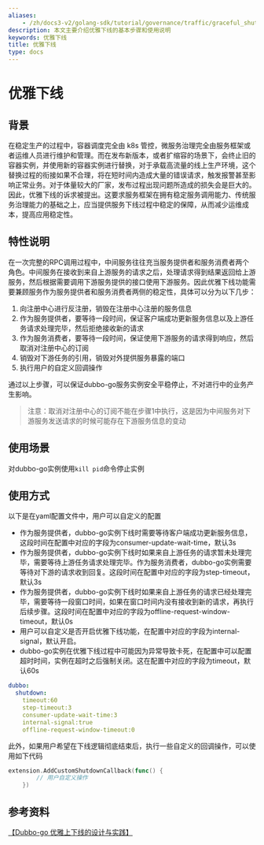 ```yaml
---
aliases:
    - /zh/docs3-v2/golang-sdk/tutorial/governance/traffic/graceful_shutdown/
description: 本文主要介绍优雅下线的基本步骤和使用说明
keywords: 优雅下线
title: 优雅下线
type: docs
---
```



# 优雅下线

## 背景

在稳定生产的过程中，容器调度完全由 k8s 管控，微服务治理完全由服务框架或者运维人员进行维护和管理。而在发布新版本，或者扩缩容的场景下，会终止旧的容器实例，并使用新的容器实例进行替换，对于承载高流量的线上生产环境，这个替换过程的衔接如果不合理，将在短时间内造成大量的错误请求，触发报警甚至影响正常业务。对于体量较大的厂家，发布过程出现问题所造成的损失会是巨大的。
因此，优雅下线的诉求被提出。这要求服务框架在拥有稳定服务调用能力、传统服务治理能力的基础之上，应当提供服务下线过程中稳定的保障，从而减少运维成本，提高应用稳定性。

## 特性说明

在一次完整的RPC调用过程中，中间服务往往充当服务提供者和服务消费者两个角色。中间服务在接收到来自上游服务的请求之后，处理请求得到结果返回给上游服务，然后根据需要调用下游服务提供的接口使用下游服务。因此优雅下线功能需要兼顾服务作为服务提供者和服务消费者两侧的稳定性，具体可以分为以下几步：

1. 向注册中心进行反注册，销毁在注册中心注册的服务信息
2. 作为服务提供者，要等待一段时间，保证客户端成功更新服务信息以及上游任务请求处理完毕，然后拒绝接收新的请求
3. 作为服务消费者，要等待一段时间，保证使用下游服务的请求得到响应，然后取消对注册中心的订阅
4. 销毁对下游任务的引用，销毁对外提供服务暴露的端口
5. 执行用户的自定义回调操作

通过以上步骤，可以保证dubbo-go服务实例安全平稳停止，不对进行中的业务产生影响。

> 注意：取消对注册中心的订阅不能在步骤1中执行，这是因为中间服务对下游服务发送请求的时候可能存在下游服务信息的变动

## 使用场景

对dubbo-go实例使用` kill pid `命令停止实例

## 使用方式

以下是在yaml配置文件中，用户可以自定义的配置

- 作为服务提供者，dubbo-go实例下线时需要等待客户端成功更新服务信息，这段时间在配置中对应的字段为consumer-update-wait-time，默认3s
- 作为服务提供者，dubbo-go实例下线时如果来自上游任务的请求暂未处理完毕，需要等待上游任务请求处理完毕。作为服务消费者，dubbo-go实例需要等待对下游的请求收到回复。这段时间在配置中对应的字段为step-timeout，默认3s
- 作为服务提供者，dubbo-go实例下线时如果来自上游任务的请求已经处理完毕，需要等待一段窗口时间，如果在窗口时间内没有接收到新的请求，再执行后续步骤。这段时间在配置中对应的字段为offline-request-window-timeout，默认0s
- 用户可以自定义是否开启优雅下线功能，在配置中对应的字段为internal-signal，默认开启。
- dubbo-go实例在优雅下线过程中可能因为异常导致卡死，在配置中可以配置超时时间，实例在超时之后强制关闭。这在配置中对应的字段为timeout，默认60s

```yaml
dubbo:
  shutdown:
    timeout:60
    step-timeout:3
    consumer-update-wait-time:3
    internal-signal:true
    offline-request-window-timeout:0
```

此外，如果用户希望在下线逻辑彻底结束后，执行一些自定义的回调操作，可以使用如下代码

```go
extension.AddCustomShutdownCallback(func() {
        // 用户自定义操作
    })
```

## 参考资料

[【Dubbo-go 优雅上下线的设计与实践】](https://developer.aliyun.com/article/860775)